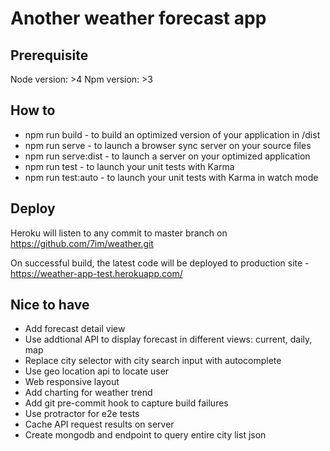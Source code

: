 # Another weather forecast app

## Prerequisite

Node version: >4
Npm version: >3


## How to

- npm run build - to build an optimized version of your application in /dist
- npm run serve - to launch a browser sync server on your source files
- npm run serve:dist - to launch a server on your optimized application
- npm run test - to launch your unit tests with Karma
- npm run test:auto - to launch your unit tests with Karma in watch mode


## Deploy

Heroku will listen to any commit to master branch on https://github.com/7im/weather.git

On successful build, the latest code will be deployed to production site - https://weather-app-test.herokuapp.com/


## Nice to have
- Add forecast detail view
- Use addtional API to display forecast in different views: current, daily, map
- Replace city selector with city search input with autocomplete
- Use geo location api to locate user
- Web responsive layout
- Add charting for weather trend
- Add git pre-commit hook to capture build failures
- Use protractor for e2e tests
- Cache API request results on server
- Create mongodb and endpoint to query entire city list json
